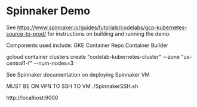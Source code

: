 # Spinnaker Demo
See https://www.spinnaker.io/guides/tutorials/codelabs/gcp-kubernetes-source-to-prod/ for instructions on building and running the demo.

Components used include:
  GKE
  Container Repo
  Container Builder
  
  
  
gcloud container clusters create "codelab-kubernetes-cluster" --zone "us-central1-f" --num-nodes=3

See Spinnaker documentation on deploying Spinnaker VM

MUST BE ON VPN TO SSH TO VM
./SpinnakerSSH.sh

http://localhost:9000

